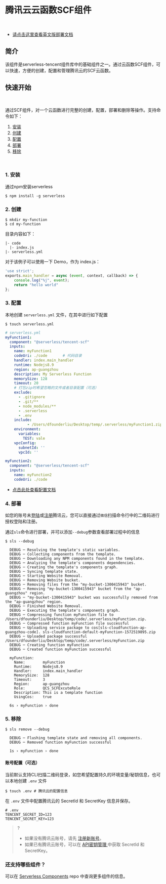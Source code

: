 # 腾讯云云函数SCF组件

&nbsp;

* [请点击这里查看英文版部署文档](./README_EN.md)

## 简介
该组件是serverless-tencent组件库中的基础组件之一。通过云函数SCF组件，可以快速，方便的创建，配置和管理腾讯云的SCF云函数。

## 快速开始
&nbsp;

通过SCF组件，对一个云函数进行完整的创建，配置，部署和删除等操作。支持命令如下：

1. [安装](#1-安装)
2. [创建](#2-创建)
3. [配置](#3-配置)
4. [部署](#4-部署)
5. [移除](#5-移除)

&nbsp;

### 1. 安装

通过npm安装serverless

```console
$ npm install -g serverless
```

### 2. 创建

```
$ mkdir my-function
$ cd my-function
```
目录内容如下：

```
|- code
  |- index.js
|- serverless.yml
```
 
对于该例子可以使用一下 Demo，作为 index.js：
```javascript
'use strict';
exports.main_handler = async (event, context, callback) => {
    console.log("%j", event);
    return "hello world"
};

```

### 3. 配置

本地创建 `serverless.yml` 文件，在其中进行如下配置

```console
$ touch serverless.yml
```

```yml
# serverless.yml
myFunction1:
  component: "@serverless/tencent-scf"
  inputs:
    name: myFunction1
    codeUri: ./code       # 代码目录
    handler: index.main_handler
    runtime: Nodejs8.9
    region: ap-guangzhou
    description: My Serverless Function
    memorySize: 128
    timeout: 20
    # 打包zip时希望忽略的文件或者目录配置（可选）
    exclude:
      - .gitignore
      - .git/**
      - node_modules/**
      - .serverless
      - .env
    include:
          - /Users/dfounderliu/Desktop/temp/.serverless/myFunction1.zip
    environment:
      variables:
        TEST: vale
    vpcConfig:
      subnetId: ''
      vpcId: ''

myFunction2:
  component: "@serverless/tencent-scf"
  inputs:
    name: myFunction2
    codeUri: ./code

```

* [点击此处查看配置文档](https://github.com/serverless-tencent/tencent-scf/blob/master/docs/configure.md)


### 4. 部署

如您的账号未[登陆](https://cloud.tencent.com/login)或[注册](https://cloud.tencent.com/register)腾讯云，您可以直接通过`微信`扫描命令行中的二维码进行授权登陆和注册。

通过`sls`命令进行部署，并可以添加`--debug`参数查看部署过程中的信息

```console
$ sls --debug

  DEBUG ─ Resolving the template's static variables.
  DEBUG ─ Collecting components from the template.
  DEBUG ─ Downloading any NPM components found in the template.
  DEBUG ─ Analyzing the template's components dependencies.
  DEBUG ─ Creating the template's components graph.
  DEBUG ─ Syncing template state.
  DEBUG ─ Starting Website Removal.
  DEBUG ─ Removing Website bucket.
  DEBUG ─ Removing files from the "my-bucket-1300415943" bucket.
  DEBUG ─ Removing "my-bucket-1300415943" bucket from the "ap-guangzhou" region.
  DEBUG ─ "my-bucket-1300415943" bucket was successfully removed from the "ap-guangzhou" region.
  DEBUG ─ Finished Website Removal.
  DEBUG ─ Executing the template's components graph.
  DEBUG ─ Compressing function myFunction file to /Users/dfounderliu/Desktop/temp/code/.serverless/myFunction.zip.
  DEBUG ─ Compressed function myFunction file successful
  DEBUG ─ Uploading service package to cos[sls-cloudfunction-ap-guangzhou-code]. sls-cloudfunction-default-myFunction-1572519895.zip
  DEBUG ─ Uploaded package successful /Users/dfounderliu/Desktop/temp/code/.serverless/myFunction.zip
  DEBUG ─ Creating function myFunction
  DEBUG ─ Created function myFunction successful

  myFunction: 
    Name:        myFunction
    Runtime:     Nodejs8.9
    Handler:     index.main_handler
    MemorySize:  128
    Timeout:     3
    Region:      ap-guangzhou
    Role:        QCS_SCFExcuteRole
    Description: This is a template function
    UsingCos:    true

  6s › myFunction › done

```

### 5. 移除

```console
$ sls remove --debug

  DEBUG ─ Flushing template state and removing all components.
  DEBUG ─ Removed function myFunction successful

  1s › myFunction › done

```

####  账号配置（可选）

当前默认支持CLI扫描二维码登录，如您希望配置持久的环境变量/秘钥信息，也可以本地创建 `.env` 文件

```console
$ touch .env # 腾讯云的配置信息
```

在 `.env` 文件中配置腾讯云的 SecretId 和 SecretKey 信息并保存。
```
# .env
TENCENT_SECRET_ID=123
TENCENT_SECRET_KEY=123
```
>?
> - 如果没有腾讯云账号，请先 [注册新账号](https://cloud.tencent.com/register)。
> - 如果已有腾讯云账号，可以在 [API密钥管理
](https://console.cloud.tencent.com/cam/capi) 中获取 SecretId 和 SecretKey。

### 还支持哪些组件？

可以在 [Serverless Components](https://github.com/serverless/components) repo 中查询更多组件的信息。
